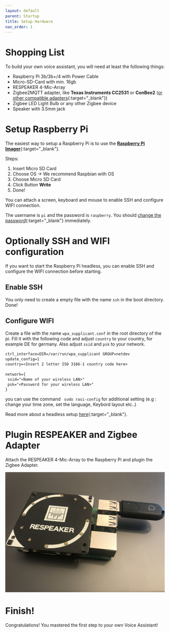 ```yaml
---
layout: default
parent: Startup
title: Setup Hardware
nav_order: 1
---
```


# Shopping List

To build your own voice assistant, you will need at least the following things:

* Raspberry Pi 3b/3b+/4 with Power Cable
* Micro-SD-Card with min. 16gb
* RESPEAKER 4-Mic-Array
* Zigbee2MQTT adapter, like **Texas Instruments CC2531** or **ConBee2** 
([or other compatible adapters](https://www.zigbee2mqtt.io/information/supported_adapters){:target="_blank"})
* Zigbee LED Light Bulb or any other Zigbee device
* Speaker with 3.5mm jack

# Setup Raspberry Pi

The easiest way to setup a Raspberry Pi is to use the 
[**Raspberry Pi Imager**](https://www.raspberrypi.org/software/){:target="_blank"}.

Steps:
1. Insert Micro SD Card
2. Choose OS -> We recommend Raspbian with OS
3. Choose Micro SD Card
4. Click Button **Write**
5. Done!

You can attach a screen, keyboard and mouse to enable SSH and configure WIFI connection.

The username is ``pi`` and the password is ``raspberry``. 
You should [change the password](https://www.raspberrypi.org/documentation/linux/usage/users.md){:target="_blank"} 
immediately.

# Optionally SSH and WIFI configuration

If you want to start the Raspberry Pi headless, you can enable SSH and configure the WIFI connection before starting.

## Enable SSH

You only need to create a empty file with the name ``ssh`` in the boot directory. Done!

## Configure WIFI

Create a file with the name ``wpa_supplicant.conf`` in the root directory of the pi. Fill it with the following code
and adjust ``country`` to your country, for example DE for germany. 
Also adjust ``ssid`` and ``psk`` to your network. 

```
ctrl_interface=DIR=/var/run/wpa_supplicant GROUP=netdev
update_config=1
country=<Insert 2 letter ISO 3166-1 country code here>

network={
 ssid="<Name of your wireless LAN>"
 psk="<Password for your wireless LAN>"
}
```
you can use the command ` sudo rasi-config` for additional setting (e.g : change your time zone, set the language, Keybord layout etc..)

Read more about a headless setup 
[here](https://www.raspberrypi.org/documentation/configuration/wireless/headless.md){:target="_blank"}.

# Plugin RESPEAKER and Zigbee Adapter

Attach the RESPEAKER 4-Mic-Array to the Raspberry Pi and plugin the Zigbee Adapter.

![Raspberry Pi with RESPEAKER and ConBee2](../../assets/rpi_respeaker_conbee2.jpg)


# Finish!

Congratulations! You mastered the first step to your own Voice Assistant! 
 



